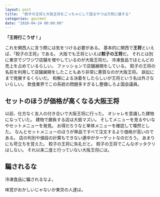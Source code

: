 ```yaml
---
layout: post
title:  "餃子の王将と大阪王将をごっちゃにして語るやつは万死に値する"
categories: gourmet
date: "2020-04-24 00:00:00"
---
```


**「王将行こうぜ！」**

これを関西人に言う際には気をつける必要がある。
基本的に関西で**王将**といえば、「餃子の王将」である。
大阪でも王将といえば**餃子の王将**だ。
それとは別に東京でジワジワ店舗を増やしているのが大阪王将だ。
冷凍食品でほとんどの売上を占めているらしい。
ファッションで店舗展開をしている。
餃子の王将の名前を利用して店舗展開をしたこともあり非常に悪質なのが大阪王将。
訴訟にまで発展するくらいだ。
和解による決着をしたらしいが王将という名は外さないらしい。
飲食業界でこの系統の問題多すぎるし整備しろよ国会議員。

## セットのほうが価格が高くなる大阪王将

以前、仕方なく友人の付き合いで大阪王将に行った。
オシャレを意識した建物になっていた。
建物で勝負する店は大抵マズい。
そしてメニューを見るやいなやセットメニューを発見。
お得だろうなと単体メニューを確認して唖然とした。
なんとセットメニューのほうが単品ですべて注文するより価格が高いのである。
店の判別や値段の計算もできない連中がターゲットなのだろう。
あまりにも苛立ちを覚えた。
餃子の王将に失礼だと。
餃子の王将でこんなボッタクリはしない。
それ以来二度と行っていない大阪王将には。

## 騙されるな

冷凍食品に騙されるなよ。

味覚がおかしいじゃないか東京の人達は。
